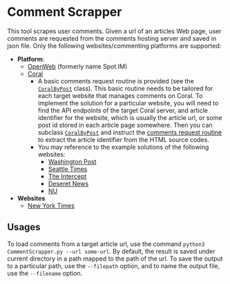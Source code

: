 # Comment Scrapper
This tool scrapes user comments. Given a url of an articles Web page, user comments are requested from the comments hosting server and saved in json file. Only the following websites/commenting platforms are supported:
- **Platform**:
  - [OpenWeb](https://www.openweb.com/) (formerly name Spot.IM)
  - [Coral](https://github.com/coralproject/talk)
    - A basic comments request routine is provided (see the [`CoralByPost`](https://github.com/ZhijiaCHEN/comment-scraper/blob/a1722c9770156082d3f66726b65a78bd88be8c4a/CommentScraper.py#L81) class). This basic routine needs to be tailored for each target website that manages comments on Coral. To implement the solution for a particular website, you will need to find the API endpoints of the target Coral server, and article identifier for the website, which is usually the article url, or some post id stored in each article page somewhere. Then you can subclass [`CoralByPost`](https://github.com/ZhijiaCHEN/comment-scraper/blob/a1722c9770156082d3f66726b65a78bd88be8c4a/CommentScraper.py#L81) and instruct the [comments request routine](https://github.com/ZhijiaCHEN/comment-scraper/blob/a1722c9770156082d3f66726b65a78bd88be8c4a/CommentScraper.py#L133) to extract the article identifier from the HTML source codes.
    - You may reference to the example solutions of the following websites:
      - [Washington Post](https://www.washingtonpost.com)
      - [Seattle Times](https://www.seattletimes.com)
      - [The Intercept](https://theintercept.com)
      - [Deseret News](https://www.deseret.com)
      - [NU](https://www.nu.nl)
- **Websites**
    - [New York Times](https://www.nytimes.com)

## Usages
To load comments from a target article url, use the command `python3 CommentScrapper.py --url some-url`. By default, the result is saved under current directory in a path mapped to the path of the url. To save the output to a particular path, use the `--filepath` option, and to name the output file, use the `--filename` option.

